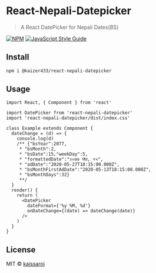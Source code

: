 # React-Nepali-Datepicker

> A React DatePicker for Nepali Dates(BS)

[![NPM](https://img.shields.io/npm/v/@kaizer433/react-nepali-datepicker)](https://www.npmjs.com/package/@kaizer433/react-nepali-datepicker) [![JavaScript Style Guide](https://img.shields.io/badge/code_style-standard-brightgreen.svg)](https://standardjs.com)

## Install

```bash
npm i @kaizer433/react-nepali-datepicker
```

## Usage

```tsx
import React, { Component } from 'react'

import DatePicker from 'react-nepali-datepicker'
import 'react-nepali-datepicker/dist/index.css'

class Example extends Component {
  dateChange = (d) => {
    console.log(d)
    /** {"bsYear":2077,
     * "bsMonth":2,
     * "bsDate":15,"weekDay":5,
     * "formattedDate":"२०७७ जेठ, १५",
     * "adDate":"2020-05-27T18:15:00.000Z",
     * "bsMonthFirstAdDate":"2020-05-13T18:15:00.000Z",
     * "bsMonthDays":32}
     **/
  }
  render() {
    return (
      <DatePicker
        dateFormat={'%y %M, %d'}
        onDateChange={(date) => dateChange(date)}
      />
    )
  }
}
```

## License

MIT © [kaissaroj](https://github.com/kaissaroj)
